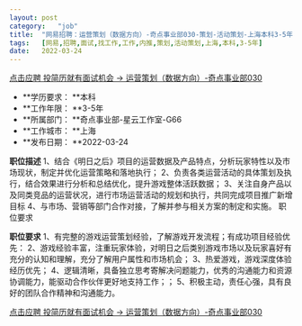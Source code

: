 ```yaml
---
layout:	post
category:	"job"
title:	"网易招聘：运营策划（数据方向）-奇点事业部030-策划-活动策划-上海本科3-5年"
tags:	[网易,招聘,面试,找工作,工作,内推,策划,活动策划,上海,本科,3-5年]
date:	2022-03-24
---
```


[点击应聘 投简历就有面试机会 -> 运营策划（数据方向）-奇点事业部030](http://mobile.bole.netease.com/bole/boleDetail?id=39162&employeeId=346f03c3cda5f04c&key=all)



- **学历要求： **本科
- **工作年限： **3-5年
- **所属部门： **奇点事业部-星云工作室-G66
- **工作城市： **上海
- **发布日期： **2022-03-24



**职位描述**
1、结合《明日之后》项目的运营数据及产品特点，分析玩家特性以及市场现状，制定并优化运营策略和落地执行；
2、负责各类运营活动的具体策划及执行，结合效果进行分析和总结优化，提升游戏整体活跃数据；
3、关注自身产品以及同类竞品的运营状况，进行市场运营活动的规划和执行，共同完成项目推广新增目标
4、与市场、营销等部门合作对接，了解并参与相关方案的制定和实施。
职位要求




**职位要求**
1、有完整的游戏运营策划经验，了解游戏开发流程；有成功项目经验优先：
2、游戏经验丰富，注重玩家体验，对明日之后类别游戏市场以及玩家喜好有充分的认知和理解，充分了解用户属性和市场机会；
3、热爱游戏，游戏深度体验经历优先；
4、逻辑清晰，具备独立思考寄解决问题能力，优秀的沟通能力和资源协调能力，能驱动合作伙伴更好地支持工作；；
5、积极主动，责任心强，具有良好的团队合作精神和沟通能力。



[点击应聘 投简历就有面试机会 -> 运营策划（数据方向）-奇点事业部030](http://mobile.bole.netease.com/bole/boleDetail?id=39162&employeeId=346f03c3cda5f04c&key=all)